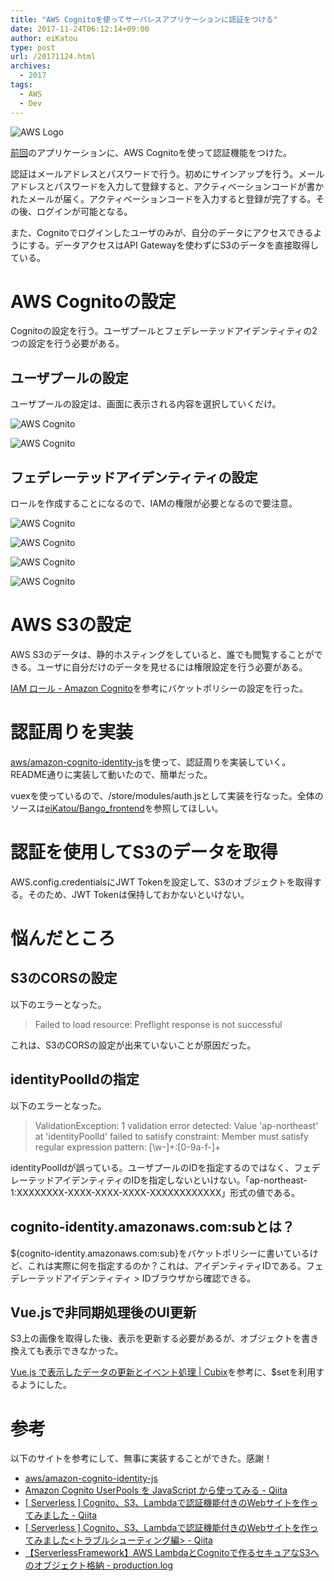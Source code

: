 ```yaml
---
title: "AWS Cognitoを使ってサーバレスアプリケーションに認証をつける"
date: 2017-11-24T06:12:14+09:00
author: eiKatou
type: post
url: /20171124.html
archives:
  - 2017
tags:
  - AWS 
  - Dev
---
```


![AWS Logo](/uploads/logo/aws.jpg)

[前回](/20171119.html)のアプリケーションに、AWS Cognitoを使って認証機能をつけた。

認証はメールアドレスとパスワードで行う。初めにサインアップを行う。メールアドレスとパスワードを入力して登録すると、アクティベーションコードが書かれたメールが届く。アクティベーションコードを入力すると登録が完了する。その後、ログインが可能となる。

また、Cognitoでログインしたユーザのみが、自分のデータにアクセスできるようにする。データアクセスはAPI Gatewayを使わずにS3のデータを直接取得している。

<!--more-->

# AWS Cognitoの設定
Cognitoの設定を行う。ユーザプールとフェデレーテッドアイデンティティの2つの設定を行う必要がある。

## ユーザプールの設定
ユーザプールの設定は、画面に表示される内容を選択していくだけ。

![AWS Cognito](/uploads/2017/11/cognito_1.jpeg)

![AWS Cognito](/uploads/2017/11/cognito_2.jpeg)

## フェデレーテッドアイデンティティの設定
ロールを作成することになるので、IAMの権限が必要となるので要注意。

![AWS Cognito](/uploads/2017/11/cognito_3.jpeg)

![AWS Cognito](/uploads/2017/11/cognito_4.jpeg)

![AWS Cognito](/uploads/2017/11/cognito_5.jpeg)

![AWS Cognito](/uploads/2017/11/cognito_6.jpeg)

# AWS S3の設定
AWS S3のデータは、静的ホスティングをしていると、誰でも閲覧することができる。ユーザに自分だけのデータを見せるには権限設定を行う必要がある。

[IAM ロール - Amazon Cognito](http://docs.aws.amazon.com/ja_jp/cognito/latest/developerguide/iam-roles.html)を参考にバケットポリシーの設定を行った。

# 認証周りを実装
[aws/amazon-cognito-identity-js](https://github.com/aws/amazon-cognito-identity-js)を使って、認証周りを実装していく。README通りに実装して動いたので、簡単だった。

vuexを使っているので、/store/modules/auth.jsとして実装を行なった。全体のソースは[eiKatou/Bango_frontend](https://github.com/eiKatou/Bango_frontend)を参照してほしい。

<script src="https://gist.github.com/eiKatou/f7f04f075374544db94a22467bd6cec9.js"></script>

<script src="https://gist.github.com/eiKatou/25af74b2e1f62fb035106dc0d11264f2.js"></script>

# 認証を使用してS3のデータを取得
AWS.config.credentialsにJWT Tokenを設定して、S3のオブジェクトを取得する。そのため、JWT Tokenは保持しておかないといけない。

<script src="https://gist.github.com/eiKatou/530ae34431f36aeb99670ba4fa62938d.js"></script>

# 悩んだところ
## S3のCORSの設定
以下のエラーとなった。

> Failed to load resource: Preflight response is not successful

これは、S3のCORSの設定が出来ていないことが原因だった。

## identityPoolIdの指定
以下のエラーとなった。

> ValidationException: 1 validation error detected: Value 'ap-northeast' at 'identityPoolId' failed to satisfy constraint: Member must satisfy regular expression pattern: [\w-]+:[0-9a-f-]+

identityPoolIdが誤っている。ユーザプールのIDを指定するのではなく、フェデレーテッドアイデンティティのIDを指定しないといけない。「ap-northeast-1:XXXXXXXX-XXXX-XXXX-XXXX-XXXXXXXXXXXX」形式の値である。

## cognito-identity.amazonaws.com:subとは？
${cognito-identity.amazonaws.com:sub}をバケットポリシーに書いているけど、これは実際に何を指定するのか？これは、アイデンティティIDである。フェデレーテッドアイデンティティ > IDブラウザから確認できる。

## Vue.jsで非同期処理後のUI更新
S3上の画像を取得した後、表示を更新する必要があるが、オブジェクトを書き換えても表示できなかった。

[Vue.js で表示したデータの更新とイベント処理 | Cubix](http://chibinowa.net/note/vuejs/vue-2.html)を参考に、$setを利用するようにした。

<script src="https://gist.github.com/eiKatou/978c6fd9d8c5b20241a2e972157c695b.js"></script>


# 参考
以下のサイトを参考にして、無事に実装することができた。感謝！

- [aws/amazon-cognito-identity-js](https://github.com/aws/amazon-cognito-identity-js)
- [Amazon Cognito UserPools を JavaScript から使ってみる - Qiita](https://qiita.com/kusokamayarou/items/60bcf9d16ce0df93b0ea)
- [[ Serverless ] Cognito、S3、Lambdaで認証機能付きのWebサイトを作ってみました - Qiita](https://qiita.com/jobbin/items/d2fc0f714eb1f1cfc965)
- [[ Serverless ] Cognito、S3、Lambdaで認証機能付きのWebサイトを作ってみました<トラブルシューティング編> - Qiita](https://qiita.com/jobbin/items/a640bea19dfc13721246)
- [【ServerlessFramework】AWS LambdaとCognitoで作るセキュアなS3へのオブジェクト格納 - production.log](http://blog.naoshihoshi.com/entry/2017/04/17/153000)